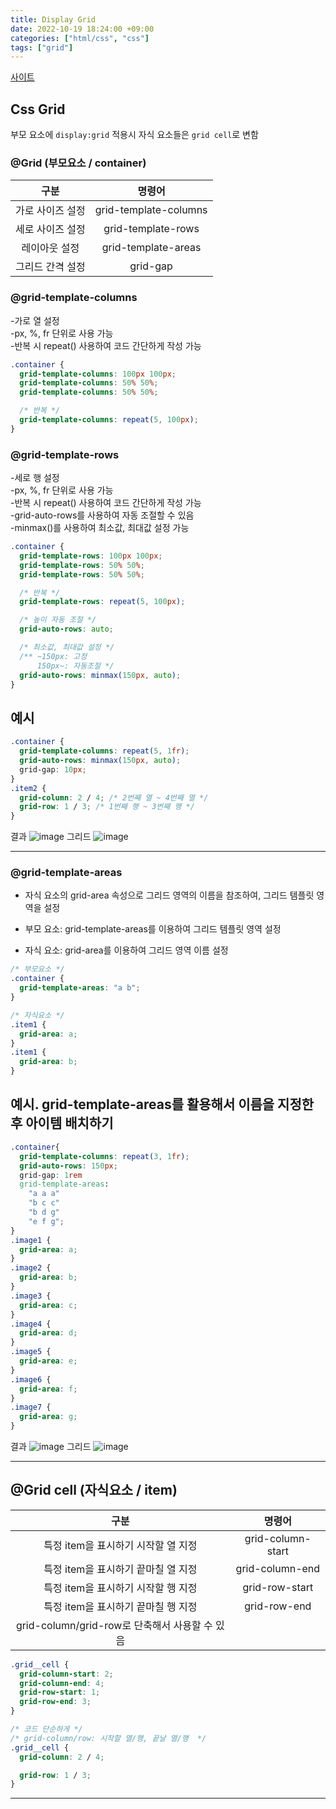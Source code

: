 ```yaml
---
title: Display Grid
date: 2022-10-19 18:24:00 +09:00
categories: ["html/css", "css"]
tags: ["grid"]
---
```


[사이트](https://hyemin12.github.io/css-grid/)

## Css Grid

부모 요소에 `display:grid` 적용시 자식 요소들은 `grid cell`로 변함

### @Grid (부모요소 / container)

|       구분       |        명령어         |
| :--------------: | :-------------------: |
| 가로 사이즈 설정 | grid-template-columns |
| 세로 사이즈 설정 |  grid-template-rows   |
|  레이아웃 설정   |  grid-template-areas  |
| 그리드 간격 설정 |       grid-gap        |

### @grid-template-columns

-가로 열 설정  
-px, %, fr 단위로 사용 가능  
-반복 시 repeat() 사용하여 코드 간단하게 작성 가능

```css
.container {
  grid-template-columns: 100px 100px;
  grid-template-columns: 50% 50%;
  grid-template-columns: 50% 50%;

  /* 반복 */
  grid-template-columns: repeat(5, 100px);
}
```

### @grid-template-rows

-세로 행 설정  
-px, %, fr 단위로 사용 가능  
-반복 시 repeat() 사용하여 코드 간단하게 작성 가능  
-grid-auto-rows를 사용하여 자동 조절할 수 있음  
-minmax()를 사용하여 최소값, 최대값 설정 가능

```css
.container {
  grid-template-rows: 100px 100px;
  grid-template-rows: 50% 50%;
  grid-template-rows: 50% 50%;

  /* 반복 */
  grid-template-rows: repeat(5, 100px);

  /* 높이 자동 조절 */
  grid-auto-rows: auto;

  /* 최소값, 최대값 설정 */
  /** ~150px: 고정
      150px~: 자동조절 */
  grid-auto-rows: minmax(150px, auto);
}
```

## 예시

```css
.container {
  grid-template-columns: repeat(5, 1fr);
  grid-auto-rows: minmax(150px, auto);
  grid-gap: 10px;
}
.item2 {
  grid-column: 2 / 4; /* 2번째 열 ~ 4번째 열 */
  grid-row: 1 / 3; /* 1번째 행 ~ 3번째 행 */
}
```

결과
![image](https://github.com/hyemin12/vanilla-starbucks-app/assets/66300732/79d8203f-1c5e-49cb-88cd-c5d996c2dfb6)
그리드
![image](https://github.com/hyemin12/vanilla-starbucks-app/assets/66300732/0f90fd3b-17e2-40b2-bbf0-8943b2088f0e)

---

### @grid-template-areas

- 자식 요소의 grid-area 속성으로 그리드 영역의 이름을 참조하여, 그리드 템플릿 영역을 설정

- 부모 요소: grid-template-areas를 이용하여 그리드 템플릿 영역 설정
- 자식 요소: grid-area를 이용하여 그리드 영역 이름 설정

```css
/* 부모요소 */
.container {
  grid-template-areas: "a b";
}

/* 자식요소 */
.item1 {
  grid-area: a;
}
.item1 {
  grid-area: b;
}
```

## 예시. grid-template-areas를 활용해서 이름을 지정한 후 아이템 배치하기

```css
.container{
  grid-template-columns: repeat(3, 1fr);
  grid-auto-rows: 150px;
  grid-gap: 1rem
  grid-template-areas:
    "a a a"
    "b c c"
    "b d g"
    "e f g";
}
.image1 {
  grid-area: a;
}
.image2 {
  grid-area: b;
}
.image3 {
  grid-area: c;
}
.image4 {
  grid-area: d;
}
.image5 {
  grid-area: e;
}
.image6 {
  grid-area: f;
}
.image7 {
  grid-area: g;
}
```

결과
![image](https://github.com/hyemin12/vanilla-starbucks-app/assets/66300732/24071dc9-c04f-4d13-8bc8-eecd8c61647f)
그리드
![image](https://github.com/hyemin12/vanilla-starbucks-app/assets/66300732/f51a94a0-da33-4b52-9acd-fcab8b881d25)

---

## @Grid cell (자식요소 / item)

|                      구분                      |      명령어       |
| :--------------------------------------------: | :---------------: |
|      특정 item을 표시하기 시작할 열 지정       | grid-column-start |
|      특정 item을 표시하기 끝마칠 열 지정       |  grid-column-end  |
|      특정 item을 표시하기 시작할 행 지정       |  grid-row-start   |
|      특정 item을 표시하기 끝마칠 행 지정       |   grid-row-end    |
| grid-column/grid-row로 단축해서 사용할 수 있음 |

```css
.grid__cell {
  grid-column-start: 2;
  grid-column-end: 4;
  grid-row-start: 1;
  grid-row-end: 3;
}

/* 코드 단순하게 */
/* grid-column/row: 시작할 열/행, 끝날 열/행  */
.grid__cell {
  grid-column: 2 / 4;

  grid-row: 1 / 3;
}
```

---
